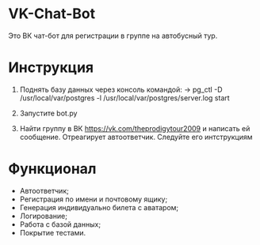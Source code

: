 # VK-Chat-Bot

Это ВК чат-бот для регистрации в группе на автобусный тур.


# Инструкция

1) Поднять базу данных через консоль командой:
→ pg_ctl -D /usr/local/var/postgres -l /usr/local/var/postgres/server.log start

2) Запустите bot.py 

3) Найти группу в ВК https://vk.com/theprodigytour2009 и написать ей сообщение. 
Отреагирует автоответчик. Следуйте его интструкциям  
   

# Функционал
- Автоответчик;
- Регистрация по имени и почтовому ящику;
- Генерация индивидуально билета с аватаром;
- Логирование;
- Работа с базой данных;
- Покрытие тестами. 